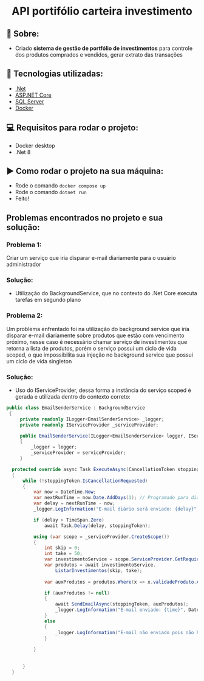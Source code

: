 <h1 align="center">API portifólio carteira investimento</h1>

## 📖 Sobre:
- Criado **sistema de gestão de portfólio de investimentos** para controle dos produtos comprados e vendidos, gerar extrato das transações

## 🔧 Tecnologias utilizadas:
- [.Net](https://dotnet.microsoft.com/pt-br/)
- [ASP.NET Core](https://dotnet.microsoft.com/pt-br/apps/aspnet)
- [SQL Server](https://www.microsoft.com/pt-br/sql-server/sql-server-2019)
- [Docker](https://www.docker.com)
  
## 💻 Requisitos para rodar o projeto:
- Docker desktop
- .Net 8

## ▶️ Como rodar o projeto na sua máquina:

- Rode o comando ```docker compose up```
- Rode o comando ```dotnet run```
- Feito!

## Problemas encontrados no projeto e sua solução:
### Problema 1:
Criar um serviço que iria disparar e-mail diariamente para o usuário administrador
### Solução:
- Utilização do BackgroundService, que no contexto do .Net Core executa tarefas em segundo plano
### Problema 2:
Um problema enfrentado foi na utilização do background service que iria disparar e-mail diariamente sobre produtos que estão com vencimento próximo, nesse caso é necessário chamar serviço de investimentos que retorna a lista de produtos, porém o serviço possui um 
ciclo de vida scoped, o que impossibilita sua injeção no background service que possui um ciclo de vida singleton
 ### Solução:
 - Uso do IServiceProvider, dessa forma a instância do serviço scoped é gerada e utilizada dentro do contexto correto:
```csharp
public class EmailSenderService : BackgroundService
 {
     private readonly ILogger<EmailSenderService> _logger;
     private readonly IServiceProvider _serviceProvider;

     public EmailSenderService(ILogger<EmailSenderService> logger, IServiceProvider serviceProvider)
     {
         _logger = logger;
         _serviceProvider = serviceProvider;
     }

  protected override async Task ExecuteAsync(CancellationToken stoppingToken)
  {
      while (!stoppingToken.IsCancellationRequested)
      {
          var now = DateTime.Now;
          var nextRunTime = now.Date.AddDays(1); // Programado para dia seguinte 
          var delay = nextRunTime - now;
          _logger.LogInformation("E-mail diário será enviado: {delay}", delay);

          if (delay > TimeSpan.Zero)
              await Task.Delay(delay, stoppingToken);

          using (var scope = _serviceProvider.CreateScope())
          {
              int skip = 0;
              int take = 50;
              var investimentoService = scope.ServiceProvider.GetRequiredService<IInvestimentoService>();
              var produtos = await investimentoService.
                  ListarInvestimentos(skip, take);
              
              var auxProdutos = produtos.Where(x => x.validadeProduto.AddDays(3).Day == now.Day).Select(x => x.nome).ToList();

              if (auxProdutos != null) 
              {
                  await SendEmailAsync(stoppingToken, auxProdutos);
                  _logger.LogInformation("E-mail enviado: {time}", DateTime.Now);
              }
              else
              {
                  _logger.LogInformation("E-mail não enviado pois não há produtos vencendo: {time}", DateTime.Now);
              }
              
          }
            
         
      }
  }
     
```    
        


